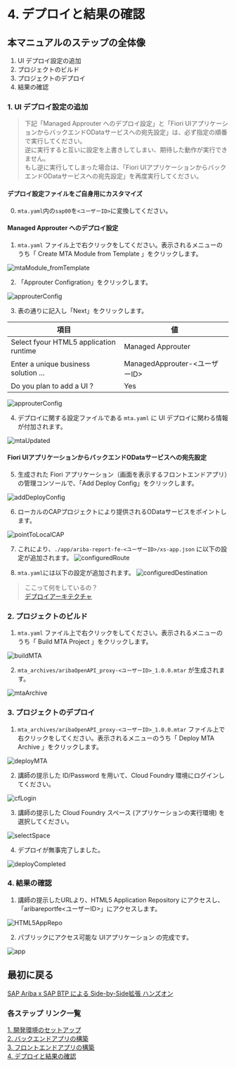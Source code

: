 # 4. デプロイと結果の確認

## 本マニュアルのステップの全体像
1. UI デプロイ設定の追加
2. プロジェクトのビルド
3. プロジェクトのデプロイ
4. 結果の確認

### 1. UI デプロイ設定の追加

> 下記「Managed Approuter へのデプロイ設定」と「Fiori UIアプリケーションからバックエンドODataサービスへの宛先設定」は、必ず指定の順番で実行してください。<br>
> 逆に実行すると互いに設定を上書きしてしまい、期待した動作が実行できません。<br>
> もし逆に実行してしまった場合は、「Fiori UIアプリケーションからバックエンドODataサービスへの宛先設定」を再度実行してください。

#### デプロイ設定ファイルをご自身用にカスタマイズ
0. `mta.yaml`内の`sap00`を`<ユーザーID>`に変換してください。

#### Managed Approuter へのデプロイ設定

1. `mta.yaml` ファイル上で右クリックをしてください。表示されるメニューのうち「 Create MTA Module from Template 」をクリックします。

![mtaModule_fromTemplate](../../00_Assets/04_deploy/01_mtaModule_fromTemplate.png)

2. 「Approuter Configration」をクリックします。

![approuterConfig](../../00_Assets/04_deploy/02_approuterConfig.png)

3. 表の通りに記入し「Next」をクリックします。

|   項目   |         値                             |
| -------------- |--------------------------       |
| Select fyour HTML5 application runtime    | Managed Approuter         |
| Enter a unique business solution ...   | ManagedApprouter-<ユーザーID>   |
| Do you plan to add a UI ?    | Yes  |

![approuterConfig](../../00_Assets/04_deploy/03_approuterConfig.png)

4. デプロイに関する設定ファイルである `mta.yaml` に UI デプロイに関わる情報が付加されます。

![mtaUpdated](../../00_Assets/04_deploy/04_mtaUpdated_zoomout.png)

#### Fiori UIアプリケーションからバックエンドODataサービスへの宛先設定

5. 生成された Fiori アプリケーション（画面を表示するフロントエンドアプリ）の管理コンソールで、「Add Deploy Config」をクリックします。

![addDeployConfig](../../00_Assets/04_deploy/04-1_addDeployConfig.png)

6. ローカルのCAPプロジェクトにより提供されるODataサービスをポイントします。

![pointToLocalCAP](../../00_Assets/04_deploy/04-2_pointToLocalCAP.png)

7. これにより、`./app/ariba-report-fe-<ユーザーID>/xs-app.json` に以下の設定が追加されます。
![configuredRoute](../../00_Assets/04_deploy/04-3_configuredRoute.png)

8. `mta.yaml`には以下の設定が追加されます。
![configuredDestination](../../00_Assets/04_deploy/04-4_configuredDestination.png)


> ここって何をしているの？<br>
> [デプロイアーキテクチャ](../../03_コラム/デプロイアーキテクチャ.md)

### 2. プロジェクトのビルド

1. `mta.yaml` ファイル上で右クリックをしてください。表示されるメニューのうち「 Build MTA Project 」をクリックします。

![buildMTA](../../00_Assets/04_deploy/05_buildMTA.png)

2. `mta_archives/aribaOpenAPI_proxy-<ユーザーID>_1.0.0.mtar` が生成されます。

![mtaArchive](../../00_Assets/04_deploy/06_mtaArchive.png)


### 3. プロジェクトのデプロイ

1. `mta_archives/aribaOpenAPI_proxy-<ユーザーID>_1.0.0.mtar` ファイル上で右クリックをしてください。表示されるメニューのうち「 Deploy MTA Archive 」をクリックします。

![deployMTA](../../00_Assets/04_deploy/07_deployMTA.png)

2. 講師の提示した ID/Password を用いて、Cloud Foundry 環境にログインしてください。

![cfLogin](../../00_Assets/04_deploy/08_cfLogin.png)

3. 講師の提示した Cloud Foundry スペース (アプリケーションの実行環境) を選択してください。

![selectSpace](../../00_Assets/04_deploy/09_selectSpace.png)

4. デプロイが無事完了しました。

![deployCompleted](../../00_Assets/04_deploy/10_deployCompleted.png)


### 4. 結果の確認

1. 講師の提示したURLより、HTML5 Application Repository にアクセスし、「aribareportfe<ユーザーID>」にアクセスします。

![HTML5AppRepo](../../00_Assets/04_deploy/11_HTML5AppRepo.png)

2. パブリックにアクセス可能な UIアプリケーション の完成です。

![app](../../00_Assets/04_deploy/12_app.png)

## 最初に戻る
[SAP Ariba x SAP BTP による Side-by-Side拡張 ハンズオン](../../README.md)

### 各ステップ リンク一覧
[1. 開発環境のセットアップ](../01_開発環境のセットアップ/README.md) <br>
[2. バックエンドアプリの構築](../02_バックエンドアプリの構築/README.md) <br>
[3. フロントエンドアプリの構築](../03_フロントエンドアプリの構築/README.md) <br>
[4. デプロイと結果の確認](../04_デプロイと結果の確認/README.md) <br>